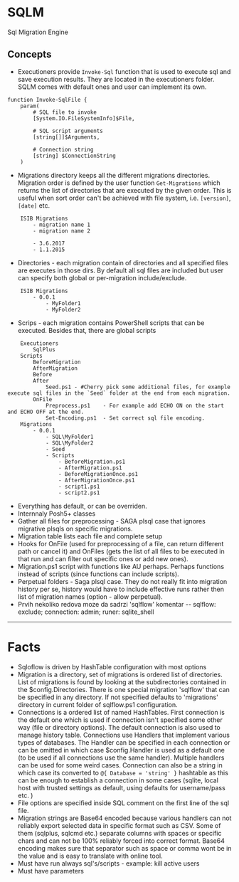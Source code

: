 # SQLM

Sql Migration Engine

## Concepts

- Executioners provide `Invoke-Sql` function that is used to execute sql and save execution results. They are located in the executioners folder. SQLM comes with default ones and user can implement its own.
```
function Invoke-SqlFile {
    param(
        # SQL file to invoke
        [System.IO.FileSystemInfo]$File,
        
        # SQL script arguments
        [string[]]$Arguments,
        
        # Connection string
        [string] $ConnectionString
    )
```

- Migrations directory keeps all the different migrations directories. Migration order is defined by the user function `Get-Migrations` which returns the list of directories that are executed by the given order. This is useful when sort order can't be achieved with file system, i.e. `[version]`, `[date]` etc.

```
    ISIB Migrations
        - migration name 1
        - migration name 2

        - 3.6.2017
        - 1.1.2015
```
- Directories - each migration contain of directories and all specified files are executes in those dirs. By default all sql files are included but user can specify both global or per-migration include/exclude.

```
    ISIB Migrations
        - 0.0.1
            - MyFolder1
            - MyFolder2
```
- Scrips - each migration contains PowerShell scripts that can be executed. Besides that, there are global scripts
```
    Executioners
        SqlPlus
    Scripts
        BeforeMigration
        AfterMigration
        Before
        After   
            Seed.ps1 - #Cherry pick some additional files, for example execute sql files in the `Seed` folder at the end from each migration.
        OnFile
            Preprocess.ps1    - For example add ECHO ON on the start and ECHO OFF at the end.
            Set-Encoding.ps1  - Set correct sql file encoding.
    Migrations
        - 0.0.1
            - SQL\MyFolder1
            - SQL\MyFolder2
            - Seed
            - Scripts
                - BeforeMigration.ps1
                - AfterMigration.ps1
                - BeforeMigrationOnce.ps1
                - AfterMigrationOnce.ps1
                - script1.ps1
                - script2.ps1
```
- Everything has default, or can be overriden.
- Internnaly Posh5+ classes
- Gather all files for preprocessing - SAGA plsql case that ignores migrative plsqls on specific migrations. 
- Migration table lists each file and complete setup
- Hooks for OnFile (used for preprocessing of a file, can return different path or cancel it) and OnFiles (gets the list of all files to be executed in that run and can filter out specific ones or add new ones).
- Migration.ps1 script with functions like AU perhaps. Perhaps functions instead of scripts (since functions can include scripts).
- Perpetual folders - Saga plsql case. They do not really fit into migration history per se, history would have to include effective runs rather then list of migration names (option - allow perpetual).
- Prvih nekoliko redova moze da sadrzi 'sqlflow' komentar
    -- sqlflow: exclude; connection: admin; runer: sqlite_shell 

---

# Facts 

- Sqloflow is driven by HashTable configuration with most options
- Migration is a directory, set of migrations is ordered list of directories. List of migrations is found by looking at the subdirectories contained in the $config.Directories. There is one special migration 'sqlflow' that can be specified in any directory. If not specified defaults to 'migrations' directory in current folder of sqlflow.ps1 configuration.
- Connections is a ordered list of named HashTables. First connection is the default one which is used if connection isn't specified some other way (file or directory options). The default connection is also used to manage history table. Connections use Handlers that implement various types of databases. The Handler can be specified in each connection or can be omitted in which case $config.Handler is used as a default one (to be used if all connections use the same handler). Multiple handlers can be used for some weird cases. Connection can also be a string in which case its converted to `@{ Database = 'string' }` hashtable as this can be enough to establish a connection in some cases (sqlite, local host with trusted settings as default, using defaults for username/pass etc. )
- File options are specified inside SQL comment on the first line of the sql file.
- Migration strings are Base64 encoded because various handlers can not reliably export selected data in specific format such as CSV. Some of them (sqlplus, sqlcmd etc.) separate columns with spaces or specific chars and can not be 100% reliably forced into correct format. Base64 encoding makes sure that separator such as space or comma wont be in the value and is easy to translate with online tool.
- Must have run always sql's/scripts - example: kill active users
- Must have parameters